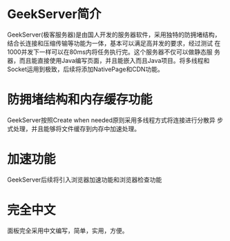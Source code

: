 # GeekServer简介

GeekServer(极客服务器)是由国人开发的服务器软件，采用独特的防拥堵结构，
结合长连接和压缩传输等功能为一体，基本可以满足高并发的要求，经过测试
在1000并发下一样可以在80ms内将任务执行完。这个服务器不仅可以做静态服
务器，而且能直接使用Java编写页面，并且能嵌入而且Java项目。将多线程和
Socket运用到极致，后续将添加NativePage和CDN功能。


# 防拥堵结构和内存缓存功能

GeekServer按照Create when needed原则采用多线程方式将连接进行分散异
步式处理，并且能够将文件缓存到内存中加速处理。


# 加速功能

GeekServer后续将引入浏览器加速功能和浏览器检查功能


# 完全中文

面板完全采用中文编写，简单，实用，方便。



